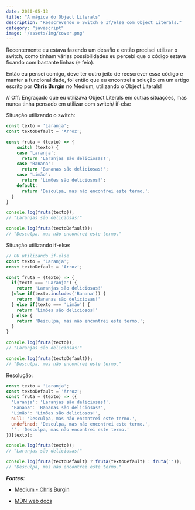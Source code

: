 ```yaml
---
date: 2020-05-13
title: "A mágica do Object Literals"
description: "Reescrevendo o Switch e If/else com Object Literals."
category: "javascript"
image: '/assets/img/cover.png'
---
```


Recentemente eu estava fazendo um desafio e então precisei utilizar o switch, como tinham várias possibilidades eu percebi que o código estava ficando com bastante linhas (e feio).

Então eu pensei comigo, deve ter outro jeito de reescrever esse código e manter a funcionalidade, foi então que eu encontrei a solução em um artigo escrito por **Chris Burgin** no Medium, utilizando o Object Literals!

// Off: Engraçado que eu utilizava Object Literals em outras situações, mas nunca tinha pensado em utilizar com switch/ if-else

Situação utilizando o switch:

```js
const texto = 'Laranja';
const textoDefault = 'Arroz';

const fruta = (texto) => {
	switch (texto) {
    case 'Laranja':
      return 'Laranjas são deliciosas!';
    case 'Banana':
      return 'Bananas são deliciosas!';
    case 'Limão':
      return 'Limões são deliciosos!';
    default:
      return 'Desculpa, mas não encontrei este termo.';
  }
}

console.log(fruta(texto));
// "Laranjas são deliciosas!"

console.log(fruta(textoDefault));
// "Desculpa, mas não encontrei este termo."
```

Situação utilizando if-else: 

```js
// OU utilizando if-else
const texto = 'Laranja';
const textoDefault = 'Arroz';

const fruta = (texto) => {
  if(texto === 'Laranja') {
    return 'Laranjas são deliciosas!'
  }else if(texto.includes('Banana')) {
    return 'Bananas são deliciosas!'
  } else if(texto === 'Limão') {
    return 'Limões são deliciosos!'
  } else {
    return 'Desculpa, mas não encontrei este termo.';
  }
}

console.log(fruta(texto));
// "Laranjas são deliciosas!"

console.log(fruta(textoDefault));
// "Desculpa, mas não encontrei este termo."
```

Resolução:

```js
const texto = 'Laranja';
const textoDefault = 'Arroz';
const fruta = (texto) => ({
  'Laranja': 'Laranjas são deliciosas!',
  'Banana': 'Bananas são deliciosas!',
  'Limão': 'Limões são deliciosos!',
  null: 'Desculpa, mas não encontrei este termo.',
  undefined: 'Desculpa, mas não encontrei este termo.',
  '': 'Desculpa, mas não encontrei este termo.'
})[texto];

console.log(fruta(texto));
// "Laranjas são deliciosas!"

console.log(fruta(textoDefault) ? fruta(textoDefault) : fruta(''));
// "Desculpa, mas não encontrei este termo."
```

***Fontes:***

- <a href="https://medium.com/chrisburgin/rewriting-javascript-replacing-the-switch-statement-cfff707cf045" target="_blank" rel="noopener noreferrer">Medium - Chris Burgin</a>

- <a href="https://developer.mozilla.org/en-US/docs/Web/JavaScript/Guide/Grammar_and_types#Object_literals" target="_blank" rel="noopener noreferrer">MDN web docs</a>

